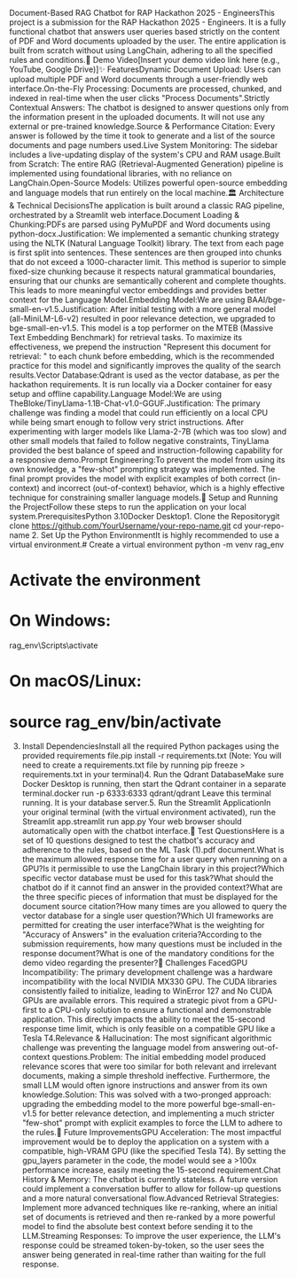 Document-Based RAG Chatbot for RAP Hackathon 2025 - EngineersThis project is a submission for the RAP Hackathon 2025 - Engineers. It is a fully functional chatbot that answers user queries based strictly on the content of PDF and Word documents uploaded by the user. The entire application is built from scratch without using LangChain, adhering to all the specified rules and conditions.🎥 Demo Video[Insert your demo video link here (e.g., YouTube, Google Drive)]✨ FeaturesDynamic Document Upload: Users can upload multiple PDF and Word documents through a user-friendly web interface.On-the-Fly Processing: Documents are processed, chunked, and indexed in real-time when the user clicks "Process Documents".Strictly Contextual Answers: The chatbot is designed to answer questions only from the information present in the uploaded documents. It will not use any external or pre-trained knowledge.Source & Performance Citation: Every answer is followed by the time it took to generate and a list of the source documents and page numbers used.Live System Monitoring: The sidebar includes a live-updating display of the system's CPU and RAM usage.Built from Scratch: The entire RAG (Retrieval-Augmented Generation) pipeline is implemented using foundational libraries, with no reliance on LangChain.Open-Source Models: Utilizes powerful open-source embedding and language models that run entirely on the local machine.🏛️ Architecture & Technical DecisionsThe application is built around a classic RAG pipeline, orchestrated by a Streamlit web interface.Document Loading & Chunking:PDFs are parsed using PyMuPDF and Word documents using python-docx.Justification: We implemented a semantic chunking strategy using the NLTK (Natural Language Toolkit) library. The text from each page is first split into sentences. These sentences are then grouped into chunks that do not exceed a 1000-character limit. This method is superior to simple fixed-size chunking because it respects natural grammatical boundaries, ensuring that our chunks are semantically coherent and complete thoughts. This leads to more meaningful vector embeddings and provides better context for the Language Model.Embedding Model:We are using BAAI/bge-small-en-v1.5.Justification: After initial testing with a more general model (all-MiniLM-L6-v2) resulted in poor relevance detection, we upgraded to bge-small-en-v1.5. This model is a top performer on the MTEB (Massive Text Embedding Benchmark) for retrieval tasks. To maximize its effectiveness, we prepend the instruction "Represent this document for retrieval: " to each chunk before embedding, which is the recommended practice for this model and significantly improves the quality of the search results.Vector Database:Qdrant is used as the vector database, as per the hackathon requirements. It is run locally via a Docker container for easy setup and offline capability.Language Model:We are using TheBloke/TinyLlama-1.1B-Chat-v1.0-GGUF.Justification: The primary challenge was finding a model that could run efficiently on a local CPU while being smart enough to follow very strict instructions. After experimenting with larger models like Llama-2-7B (which was too slow) and other small models that failed to follow negative constraints, TinyLlama provided the best balance of speed and instruction-following capability for a responsive demo.Prompt Engineering:To prevent the model from using its own knowledge, a "few-shot" prompting strategy was implemented. The final prompt provides the model with explicit examples of both correct (in-context) and incorrect (out-of-context) behavior, which is a highly effective technique for constraining smaller language models.🚀 Setup and Running the ProjectFollow these steps to run the application on your local system.PrerequisitesPython 3.10Docker Desktop1. Clone the Repositorygit clone https://github.com/YourUsername/your-repo-name.git
cd your-repo-name
2. Set Up the Python EnvironmentIt is highly recommended to use a virtual environment.# Create a virtual environment
python -m venv rag_env

# Activate the environment
# On Windows:
rag_env\Scripts\activate
# On macOS/Linux:
# source rag_env/bin/activate
3. Install DependenciesInstall all the required Python packages using the provided requirements file.pip install -r requirements.txt
(Note: You will need to create a requirements.txt file by running pip freeze > requirements.txt in your terminal)4. Run the Qdrant DatabaseMake sure Docker Desktop is running, then start the Qdrant container in a separate terminal.docker run -p 6333:6333 qdrant/qdrant
Leave this terminal running. It is your database server.5. Run the Streamlit ApplicationIn your original terminal (with the virtual environment activated), run the Streamlit app.streamlit run app.py
Your web browser should automatically open with the chatbot interface.🧪 Test QuestionsHere is a set of 10 questions designed to test the chatbot's accuracy and adherence to the rules, based on the ML Task (1).pdf document.What is the maximum allowed response time for a user query when running on a GPU?Is it permissible to use the LangChain library in this project?Which specific vector database must be used for this task?What should the chatbot do if it cannot find an answer in the provided context?What are the three specific pieces of information that must be displayed for the document source citation?How many times are you allowed to query the vector database for a single user question?Which UI frameworks are permitted for creating the user interface?What is the weighting for "Accuracy of Answers" in the evaluation criteria?According to the submission requirements, how many questions must be included in the response document?What is one of the mandatory conditions for the demo video regarding the presenter?🧗 Challenges FacedGPU Incompatibility: The primary development challenge was a hardware incompatibility with the local NVIDIA MX330 GPU. The CUDA libraries consistently failed to initialize, leading to WinError 127 and No CUDA GPUs are available errors. This required a strategic pivot from a GPU-first to a CPU-only solution to ensure a functional and demonstrable application. This directly impacts the ability to meet the 15-second response time limit, which is only feasible on a compatible GPU like a Tesla T4.Relevance & Hallucination: The most significant algorithmic challenge was preventing the language model from answering out-of-context questions.Problem: The initial embedding model produced relevance scores that were too similar for both relevant and irrelevant documents, making a simple threshold ineffective. Furthermore, the small LLM would often ignore instructions and answer from its own knowledge.Solution: This was solved with a two-pronged approach: upgrading the embedding model to the more powerful bge-small-en-v1.5 for better relevance detection, and implementing a much stricter "few-shot" prompt with explicit examples to force the LLM to adhere to the rules.🔮 Future ImprovementsGPU Acceleration: The most impactful improvement would be to deploy the application on a system with a compatible, high-VRAM GPU (like the specified Tesla T4). By setting the gpu_layers parameter in the code, the model would see a >100x performance increase, easily meeting the 15-second requirement.Chat History & Memory: The chatbot is currently stateless. A future version could implement a conversation buffer to allow for follow-up questions and a more natural conversational flow.Advanced Retrieval Strategies: Implement more advanced techniques like re-ranking, where an initial set of documents is retrieved and then re-ranked by a more powerful model to find the absolute best context before sending it to the LLM.Streaming Responses: To improve the user experience, the LLM's response could be streamed token-by-token, so the user sees the answer being generated in real-time rather than waiting for the full response.